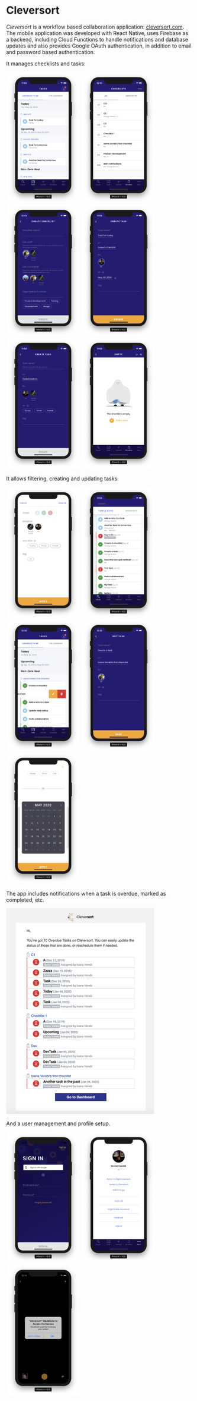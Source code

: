 # Cleversort 

*Cleversort* is a workflow based collaboration application: [cleversort.com](https://cleversort.com/).
The mobile application was developed with React Native, uses Firebase as a backend, including Cloud Functions to handle notifications and database updates and also provides Google OAuth authentication, in addition to email and password based authentication.

It manages checklists and tasks:
<div>
<a href="url"><img src="./homepage.png" width="200"></a>
<a href="url"><img src="./checklists.png" width="200"></a>
<a href="url"><img src="./create_checklist.png" width="200"></a>
<a href="url"><img src="./create_task_1.png" width="200"></a>
<a href="url"><img src="./create_task_2.png" width="200"></a>
<a href="url"><img src="./checklists_empty.png" width="200"></a>
</div>

It allows filtering, creating and updating tasks:
<div>
<a href="url"><img src="./filter.png" width="200"></a>
<a href="url"><img src="./search.png" width="200"></a>
<a href="url"><img src="./edit_1.png" width="200"></a>
<a href="url"><img src="./edit_2.png" width="200"></a>
<a href="url"><img src="./calendar.png" width="200"></a>
</div>

The app includes notifications when a task is overdue, marked as completed, etc.
<div>
<a href="url"><img src="./notifications.png" width="400"></a>
</div>


And a user management and profile setup.
<div>
<a href="url"><img src="./sign_in.png" width="200"></a>
<a href="url"><img src="./user.png" width="200"></a>
<a href="url"><img src="./camera.png" width="200"></a>
</div>

